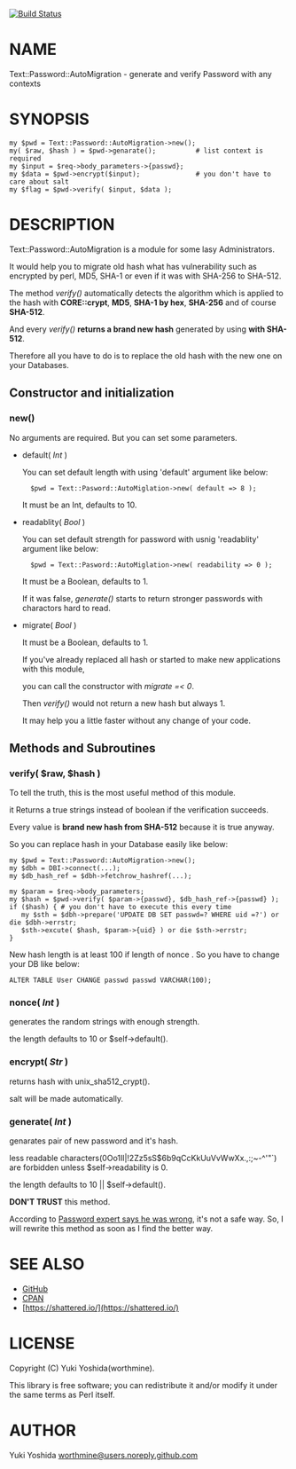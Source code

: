 [![Build Status](https://travis-ci.org/worthmine/Text-Password-AutoMigration.svg?branch=main)](https://travis-ci.org/worthmine/Text-Password-AutoMigration)
# NAME

Text::Password::AutoMigration - generate and verify Password with any contexts

# SYNOPSIS

    my $pwd = Text::Password::AutoMigration->new();
    my( $raw, $hash ) = $pwd->genarate();          # list context is required
    my $input = $req->body_parameters->{passwd};
    my $data = $pwd->encrypt($input);              # you don't have to care about salt
    my $flag = $pwd->verify( $input, $data );

# DESCRIPTION

Text::Password::AutoMigration is a module for some lasy Administrators.

It would help you to migrate old hash what has vulnerability
such as encrypted by perl, MD5, SHA-1 or even if it was with SHA-256 to SHA-512.

The method _verify()_  automatically detects the algorithm which is applied to the hash
with **CORE::crypt**, **MD5**, **SHA-1 by hex**, **SHA-256** and of course **SHA-512**.

And every _verify()_ **returns a brand new hash** generated by using **with SHA-512**.

Therefore all you have to do is to replace the old hash with the new one on your Databases.

## Constructor and initialization

### new()

No arguments are required. But you can set some parameters.

- default( _Int_ )

    You can set default length with using 'default' argument like below:

        $pwd = Text::Pasword::AutoMiglation->new( default => 8 );

    It must be an Int, defaults to 10.

- readablity( _Bool_ )

    You can set default strength for password with usnig 'readablity' argument like below:

        $pwd = Text::Pasword::AutoMiglation->new( readability => 0 );

    It must be a Boolean, defaults to 1.

    If it was false, _generate()_ starts to return stronger passwords with charactors hard to read.

- migrate( _Bool_ )

    It must be a Boolean, defaults to 1.

    If you've already replaced all hash or started to make new applications with this module,

    you can call the constructor with _migrate =< 0_.

    Then _verify()_ would not return a new hash but always 1.

    It may help you a little faster without any change of your code.

## Methods and Subroutines

### verify( $raw, $hash )

To tell the truth, this is the most useful method of this module.

it Returns a true strings instead of boolean if the verification succeeds.

Every value is **brand new hash from SHA-512** because it is true anyway.

So you can replace hash in your Database easily like below:

    my $pwd = Text::Password::AutoMigration->new();
    my $dbh = DBI->connect(...);
    my $db_hash_ref = $dbh->fetchrow_hashref(...);

    my $param = $req->body_parameters;
    my $hash = $pwd->verify( $param->{passwd}, $db_hash_ref->{passwd} );
    if ($hash) { # you don't have to execute this every time
       my $sth = $dbh->prepare('UPDATE DB SET passwd=? WHERE uid =?') or die $dbh->errstr;
       $sth->excute( $hash, $param->{uid} ) or die $sth->errstr;
    }

New hash length is at least 100 if length of nonce . So you have to change your DB like below:

    ALTER TABLE User CHANGE passwd passwd VARCHAR(100);

### nonce( _Int_ )

generates the random strings with enough strength.

the length defaults to 10 or $self->default().

### encrypt( _Str_ )

returns hash with unix\_sha512\_crypt().

salt will be made automatically.

### generate( _Int_ )

genarates pair of new password and it's hash.

less readable characters(0Oo1Il|!2Zz5sS$6b9qCcKkUuVvWwXx.,:;~-^'"\`) are forbidden
unless $self->readability is 0.

the length defaults to 10 || $self->default().

**DON'T TRUST** this method.

According to [Password expert says he was wrong](https://www.usatoday.com/story/news/nation-now/2017/08/09/password-expert-says-he-wrong-numbers-capital-letters-and-symbols-useless/552013001/),
it's not a safe way. So, I will rewrite this method as soon as I find the better way.

# SEE ALSO

- [GitHub](https://github.com/worthmine/Text-Password-AutoMigration)
- [CPAN](http://search.cpan.org/perldoc?Text%3A%3APassword%3A%3AAutoMigration)
- [https://shattered.io/](https://shattered.io/)

# LICENSE

Copyright (C) Yuki Yoshida(worthmine).

This library is free software; you can redistribute it and/or modify
it under the same terms as Perl itself.

# AUTHOR

Yuki Yoshida <worthmine@users.noreply.github.com>
